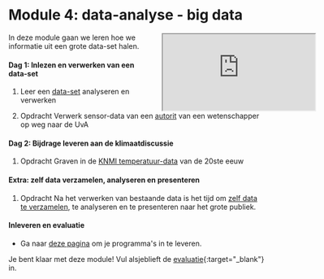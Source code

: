 # Module 4: data-analyse - big data

<div style="width: 40%; float:right; margin-left: 2em;">
<div class="embed"><div class="embed-responsive embed-responsive-16by9"><iframe class="embed-responsive-item" src="https://player.vimeo.com/video/235029301"></iframe></div></div>
</div>

In deze module gaan we leren hoe we informatie uit een grote data-set halen. 

#### Dag 1: Inlezen en verwerken van een data-set 

1. Leer een [data-set](/python/files) analyseren en verwerken

2. <span class="badge badge-primary">Opdracht</span> Verwerk sensor-data van een  [autorit](/big-data/dataverwerken) van een wetenschapper op weg naar de UvA

#### Dag 2: Bijdrage leveren aan de klimaatdiscussie

1. <span class="badge badge-primary">Opdracht</span> Graven in de [KNMI temperatuur-data](/big-data/klimaatdiscussie) van de 20ste eeuw


#### Extra: zelf data verzamelen, analyseren en presenteren

1. <span class="badge badge-primary">Opdracht</span> Na het verwerken van bestaande data is het tijd om [zelf data te  verzamelen](/big-data/extra), te analyseren en te presenteren naar het grote publiek.


#### Inleveren en evaluatie

- Ga naar [deze pagina](/bigdata/inleveren) om je programma's in te leveren.

Je bent klaar met deze module! Vul alsjeblieft de [evaluatie](https://goo.gl/forms/s3W7Nfrk0nXEcbji1){:target="_blank"} in.
